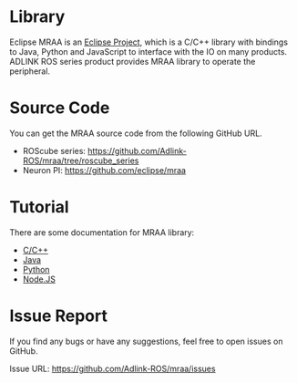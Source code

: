 # Library

Eclipse MRAA is an [Eclipse Project](https://projects.eclipse.org/proposals/eclipse-mraa),
which is a C/C++ library with bindings to Java, Python and JavaScript to interface with the IO on many products.
ADLINK ROS series product provides MRAA library to operate the peripheral.

# Source Code

You can get the MRAA source code from the following GitHub URL.

* ROScube series: https://github.com/Adlink-ROS/mraa/tree/roscube_series
* Neuron PI: https://github.com/eclipse/mraa

# Tutorial

There are some documentation for MRAA library:

* [C/C++](http://iotdk.intel.com/docs/master/mraa/)
* [Java](http://iotdk.intel.com/docs/master/mraa/java/)
* [Python](http://iotdk.intel.com/docs/master/mraa/python/)
* [Node.JS](http://iotdk.intel.com/docs/master/mraa/node/)

# Issue Report

If you find any bugs or have any suggestions, feel free to open issues on GitHub.

Issue URL: https://github.com/Adlink-ROS/mraa/issues
